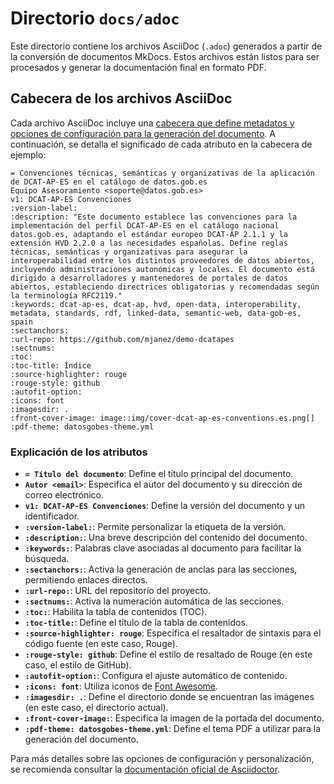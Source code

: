# Directorio `docs/adoc`

Este directorio contiene los archivos AsciiDoc (`.adoc`) generados a partir de la conversión de documentos MkDocs. Estos archivos están listos para ser procesados y generar la documentación final en formato PDF.

## Cabecera de los archivos AsciiDoc

Cada archivo AsciiDoc incluye una [cabecera que define metadatos y opciones de configuración para la generación del documento](https://docs.asciidoctor.org/asciidoc/latest/document/header/). A continuación, se detalla el significado de cada atributo en la cabecera de ejemplo:

```adoc
= Convenciones técnicas, semánticas y organizativas de la aplicación de DCAT-AP-ES en el catálogo de datos.gob.es
Equipo Asesoramiento <soporte@datos.gob.es>
v1: DCAT-AP-ES Convenciones
:version-label:
:description: "Este documento establece las convenciones para la implementación del perfil DCAT-AP-ES en el catálogo nacional datos.gob.es, adaptando el estándar europeo DCAT-AP 2.1.1 y la extensión HVD 2.2.0 a las necesidades españolas. Define reglas técnicas, semánticas y organizativas para asegurar la interoperabilidad entre los distintos proveedores de datos abiertos, incluyendo administraciones autonómicas y locales. El documento está dirigido a desarrolladores y mantenedores de portales de datos abiertos, estableciendo directrices obligatorias y recomendadas según la terminología RFC2119."
:keywords: dcat-ap-es, dcat-ap, hvd, open-data, interoperability, metadata, standards, rdf, linked-data, semantic-web, data-gob-es, spain
:sectanchors:
:url-repo: https://github.com/mjanez/demo-dcatapes
:sectnums:
:toc:
:toc-title: Índice
:source-highlighter: rouge
:rouge-style: github
:autofit-option:
:icons: font
:imagesdir: .
:front-cover-image: image::img/cover-dcat-ap-es-conventions.es.png[]
:pdf-theme: datosgobes-theme.yml
```

### Explicación de los atributos

*   **`= Título del documento`**: Define el título principal del documento.
*   **`Autor <email>`**: Especifica el autor del documento y su dirección de correo electrónico.
*   **`v1: DCAT-AP-ES Convenciones`**: Define la versión del documento y un identificador.
*   **`:version-label:`**: Permite personalizar la etiqueta de la versión.
*   **`:description:`**: Una breve descripción del contenido del documento.
*   **`:keywords:`**: Palabras clave asociadas al documento para facilitar la búsqueda.
*   **`:sectanchors:`**: Activa la generación de anclas para las secciones, permitiendo enlaces directos.
*   **`:url-repo:`**: URL del repositorio del proyecto.
*   **`:sectnums:`**: Activa la numeración automática de las secciones.
*   **`:toc:`**: Habilita la tabla de contenidos (TOC).
*   **`:toc-title:`**: Define el título de la tabla de contenidos.
*   **`:source-highlighter: rouge`**: Especifica el resaltador de sintaxis para el código fuente (en este caso, Rouge).
*   **`:rouge-style: github`**: Define el estilo de resaltado de Rouge (en este caso, el estilo de GitHub).
*   **`:autofit-option:`**:  Configura el ajuste automático de contenido.
*   **`:icons: font`**: Utiliza iconos de [Font Awesome](https://fontawesome.com/v4/icons/).
*   **`:imagesdir: .`**: Define el directorio donde se encuentran las imágenes (en este caso, el directorio actual).
*   **`:front-cover-image:`**: Especifica la imagen de la portada del documento.
*   **`:pdf-theme: datosgobes-theme.yml`**: Define el tema PDF a utilizar para la generación del documento.

Para más detalles sobre las opciones de configuración y personalización, se recomienda consultar la [documentación oficial de Asciidoctor](https://asciidoctor.org/docs/).
